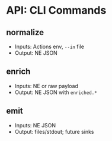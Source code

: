 # API: CLI Commands

## normalize
- Inputs: Actions env, `--in` file
- Output: NE JSON

## enrich
- Inputs: NE or raw payload
- Output: NE JSON with `enriched.*`

## emit
- Inputs: NE JSON
- Output: files/stdout; future sinks
